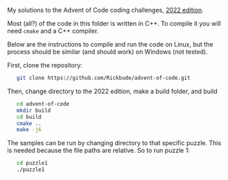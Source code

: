 My solutions to the Advent of Code coding challenges, [2022 edition](https://adventofcode.com/2022).

Most (all?) of the code in this folder is written in C++.
To compile it you will need `cmake` and a C++ compiler.

Below are the instructions to compile and run the code on Linux, 
but the process should be similar (and should work) on Windows (not tested).

First, clone the repository:

```bash
   git clone https://github.com/Rickbude/advent-of-code.git
```

Then, change directory to the 2022 edition, make a build folder, and build

```bash
   cd advent-of-code
   mkdir build
   cd build
   cmake ..
   make -j6
```

The samples can be run by changing directory to that specific puzzle.
This is needed because the file paths are relative. So to run puzzle 1:

```bash
   cd puzzle1
   ./puzzle1
```

